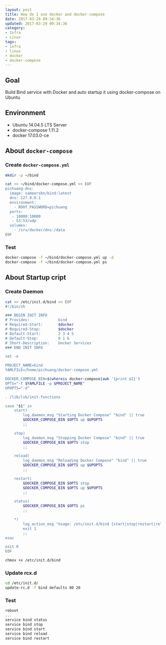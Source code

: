 ```yaml
---
layout: post
title: How do I use docker and docker-compose
date: 2017-03-29 09:34:36
updated: 2017-03-29 09:34:36
category:
- Infra
- Linux
tags:
- infra
- linux
- docker
- docker-compose
---
```


## Goal
Build Bind service with Docker and auto startup it using docker-compose on Ubuntu

## Environment
- Ubuntu 14.04.5 LTS Server
- docker-compose 1.11.2
- docker 17.03.0-ce

## About `docker-compose`

### Create `docker-compose.yml`
```bash
mkdir -p ~/bind

cat >> ~/bind/docker-compose.yml << EOF
pichuang-dns:
  image: sameersbn/bind:latest
  dns: 127.0.0.1
  environment:
    - ROOT_PASSWORD=pichuang
  ports:
   - 10000:10000
   - 53:53/udp
  volumes:
    - /srv/docker/dns:/data
EOF
```

<!--more-->

### Test
```bash
docker-compose -f ~/bind/docker-compose.yml up -d
docker-compose -f ~/bind/docker-compose.yml ps
```

## About Startup cript

### Create Daemon
```bash
cat >> /etc/init.d/bind << EOF
#!/bin/sh

### BEGIN INIT INFO
# Provides:             bind
# Required-Start:       $docker
# Required-Stop:        $docker
# Default-Start:        2 3 4 5
# Default-Stop:         0 1 6
# Short-Description:    Docker Services
### END INIT INFO

set -e

PROJECT_NAME=bind
YAMLFILE=/home/pichuang/docker-compose.yml

DOCKER_COMPOSE_BIN=$(whereis docker-compose|awk '{print $2}')
OPTS="-f $YAMLFILE -p $PROJECT_NAME"
UPOPTS="-d"

. /lib/lsb/init-functions

case "$1" in
    start)
        log_daemon_msg "Starting Docker Compose" "bind" || true
        $DOCKER_COMPOSE_BIN $OPTS up $UPOPTS
        ;;

    stop)
        log_daemon_msg "Stopping Docker Compose" "bind" || true
        $DOCKER_COMPOSE_BIN $OPTS stop
        ;;

    reload)
        log_daemon_msg "Reloading Docker Compose" "bind" || true
        $DOCKER_COMPOSE_BIN $OPTS up $UPOPTS
        ;;

    restart)
        $DOCKER_COMPOSE_BIN $OPTS stop
        $DOCKER_COMPOSE_BIN $OPTS up $UPOPTS
        ;;

    status)
        $DOCKER_COMPOSE_BIN $OPTS ps
        ;;

    *)
        log_action_msg "Usage: /etc/init.d/bind {start|stop|restart|reload|status}" || true
        exit 1
        ;;
esac

exit 0
EOF

chmox +x /etc/init.d/bind
```

### Update rcx.d
```bash
cd /etc/init.d/
update-rc.d -f bind defaults 80 20
```

### Test
```bash
reboot
...
service bind status
service bind stop
service bind start
service bind reload
service bind restart
```
